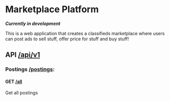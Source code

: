 # Marketplace Platform

***Currently in development***

This is a web application that creates a classifieds marketplace where users can post ads to sell stuff, offer price for stuff and buy stuff!

## API [/api/v1]()

### Postings [/postings]():
#### GET [/all](http://localhost:8081/api/v1/postings/all)
Get all postings
